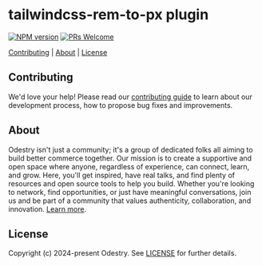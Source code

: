 # tailwindcss-rem-to-px plugin

[![NPM version](https://img.shields.io/npm/v/tailwindcss-rem-to-px?color=informational&label=)](https://www.npmjs.com/package/tailwindcss-rem-to-px)
[![PRs Welcome](https://img.shields.io/badge/PRs-welcome-brightgreen.svg?color=informational)](/.github/CONTRIBUTING.md)

[Contributing](#contributing) |
[About](#about) |
[License](#license)

## Contributing

We'd love your help! Please read our [contributing guide](https://github.com/odestry/.github/blob/main/CONTRIBUTING.md) to learn about our development process, how to propose bug fixes and improvements.

## About

Odestry isn't just a community; it's a group of dedicated folks all aiming to build better commerce together. Our mission is to create a supportive and open space where anyone, regardless of experience, can connect, learn, and grow. Here, you'll get inspired, have real talks, and find plenty of resources and open source tools to help you build. Whether you're looking to network, find opportunities, or just have meaningful conversations, join us and be part of a community that values authenticity, collaboration, and innovation. [Learn more](https://odestry.com).

## License

Copyright (c) 2024-present Odestry. See [LICENSE](/LICENSE.md) for further details.
